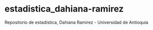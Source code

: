 # estadistica_dahiana-ramirez
Repositorio de estadística, Dahiana Ramirez - Universidad de Antioquia 
